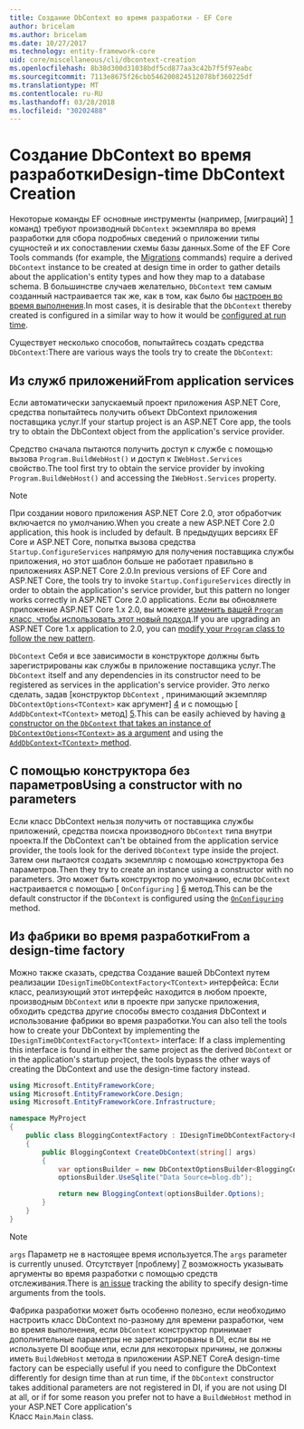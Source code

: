 ```yaml
---
title: Создание DbContext во время разработки - EF Core
author: bricelam
ms.author: bricelam
ms.date: 10/27/2017
ms.technology: entity-framework-core
uid: core/miscellaneous/cli/dbcontext-creation
ms.openlocfilehash: 8b38d300d31038bdf5cd877aa3c42b7f5f97eabc
ms.sourcegitcommit: 7113e8675f26cbb546200824512078bf360225df
ms.translationtype: MT
ms.contentlocale: ru-RU
ms.lasthandoff: 03/28/2018
ms.locfileid: "30202488"
---
```

<a name="design-time-dbcontext-creation"></a><span data-ttu-id="c1746-102">Создание DbContext во время разработки</span><span class="sxs-lookup"><span data-stu-id="c1746-102">Design-time DbContext Creation</span></span>
==============================
<span data-ttu-id="c1746-103">Некоторые команды EF основные инструменты (например, [миграций] [ 1] команд) требуют производный `DbContext` экземпляра во время разработки для сбора подробных сведений о приложении типы сущностей и их сопоставлении схемы базы данных.</span><span class="sxs-lookup"><span data-stu-id="c1746-103">Some of the EF Core Tools commands (for example, the [Migrations][1] commands) require a derived `DbContext` instance to be created at design time in order to gather details about the application's entity types and how they map to a database schema.</span></span> <span data-ttu-id="c1746-104">В большинстве случаев желательно, `DbContext` тем самым созданный настраивается так же, как в том, как было бы [настроен во время выполнения][2].</span><span class="sxs-lookup"><span data-stu-id="c1746-104">In most cases, it is desirable that the `DbContext` thereby created is configured in a similar way to how it would be [configured at run time][2].</span></span>

<span data-ttu-id="c1746-105">Существует несколько способов, попытайтесь создать средства `DbContext`:</span><span class="sxs-lookup"><span data-stu-id="c1746-105">There are various ways the tools try to create the `DbContext`:</span></span>

<a name="from-application-services"></a><span data-ttu-id="c1746-106">Из служб приложений</span><span class="sxs-lookup"><span data-stu-id="c1746-106">From application services</span></span>
-------------------------
<span data-ttu-id="c1746-107">Если автоматически запускаемый проект приложения ASP.NET Core, средства попытайтесь получить объект DbContext приложения поставщика услуг.</span><span class="sxs-lookup"><span data-stu-id="c1746-107">If your startup project is an ASP.NET Core app, the tools try to obtain the DbContext object from the application's service provider.</span></span>

<span data-ttu-id="c1746-108">Средство сначала пытаются получить доступ к службе с помощью вызова `Program.BuildWebHost()` и доступ к `IWebHost.Services` свойство.</span><span class="sxs-lookup"><span data-stu-id="c1746-108">The tool first try to obtain the service provider by invoking `Program.BuildWebHost()` and accessing the `IWebHost.Services` property.</span></span>

> [!NOTE]
> <span data-ttu-id="c1746-109">При создании нового приложения ASP.NET Core 2.0, этот обработчик включается по умолчанию.</span><span class="sxs-lookup"><span data-stu-id="c1746-109">When you create a new ASP.NET Core 2.0 application, this hook is included by default.</span></span> <span data-ttu-id="c1746-110">В предыдущих версиях EF Core и ASP.NET Core, попытка вызова средства `Startup.ConfigureServices` напрямую для получения поставщика службы приложения, но этот шаблон больше не работает правильно в приложениях ASP.NET Core 2.0.</span><span class="sxs-lookup"><span data-stu-id="c1746-110">In previous versions of EF Core and ASP.NET Core, the tools try to invoke `Startup.ConfigureServices` directly in order to obtain the application's service provider, but this pattern no longer works correctly in ASP.NET Core 2.0 applications.</span></span> <span data-ttu-id="c1746-111">Если вы обновляете приложение ASP.NET Core 1.x 2.0, вы можете [изменить вашей `Program` класс, чтобы использовать этот новый подход][3].</span><span class="sxs-lookup"><span data-stu-id="c1746-111">If you are upgrading an ASP.NET Core 1.x application to 2.0, you can [modify your `Program` class to follow the new pattern][3].</span></span>

<span data-ttu-id="c1746-112">`DbContext` Себя и все зависимости в конструкторе должны быть зарегистрированы как службы в приложение поставщика услуг.</span><span class="sxs-lookup"><span data-stu-id="c1746-112">The `DbContext` itself and any dependencies in its constructor need to be registered as services in the application's service provider.</span></span> <span data-ttu-id="c1746-113">Это легко сделать, задав [конструктор `DbContext` , принимающий экземпляр `DbContextOptions<TContext>` как аргумент] [ 4] и с помощью [ `AddDbContext<TContext>` метод] [5].</span><span class="sxs-lookup"><span data-stu-id="c1746-113">This can be easily achieved by having [a constructor on the `DbContext` that takes an instance of `DbContextOptions<TContext>` as a argument][4] and using the [`AddDbContext<TContext>` method][5].</span></span>

<a name="using-a-constructor-with-no-parameters"></a><span data-ttu-id="c1746-114">С помощью конструктора без параметров</span><span class="sxs-lookup"><span data-stu-id="c1746-114">Using a constructor with no parameters</span></span>
--------------------------------------
<span data-ttu-id="c1746-115">Если класс DbContext нельзя получить от поставщика службы приложений, средства поиска производного `DbContext` типа внутри проекта.</span><span class="sxs-lookup"><span data-stu-id="c1746-115">If the DbContext can't be obtained from the application service provider, the tools look for the derived `DbContext` type inside the project.</span></span> <span data-ttu-id="c1746-116">Затем они пытаются создать экземпляр с помощью конструктора без параметров.</span><span class="sxs-lookup"><span data-stu-id="c1746-116">Then they try to create an instance using a constructor with no parameters.</span></span> <span data-ttu-id="c1746-117">Это может быть конструктор по умолчанию, если `DbContext` настраивается с помощью [ `OnConfiguring` ] [ 6] метод.</span><span class="sxs-lookup"><span data-stu-id="c1746-117">This can be the default constructor if the `DbContext` is configured using the [`OnConfiguring`][6] method.</span></span>

<a name="from-a-design-time-factory"></a><span data-ttu-id="c1746-118">Из фабрики во время разработки</span><span class="sxs-lookup"><span data-stu-id="c1746-118">From a design-time factory</span></span>
--------------------------
<span data-ttu-id="c1746-119">Можно также сказать, средства Создание вашей DbContext путем реализации `IDesignTimeDbContextFactory<TContext>` интерфейса: Если класс, реализующий этот интерфейс находится в любом проекте, производным `DbContext` или в проекте при запуске приложения, обходить средства другие способы вместо создания DbContext и использование фабрики во время разработки.</span><span class="sxs-lookup"><span data-stu-id="c1746-119">You can also tell the tools how to create your DbContext by implementing the `IDesignTimeDbContextFactory<TContext>` interface: If a class implementing this interface is found in either the same project as the derived `DbContext` or in the application's startup project, the tools bypass the other ways of creating the DbContext and use the design-time factory instead.</span></span>

``` csharp
using Microsoft.EntityFrameworkCore;
using Microsoft.EntityFrameworkCore.Design;
using Microsoft.EntityFrameworkCore.Infrastructure;

namespace MyProject
{
    public class BloggingContextFactory : IDesignTimeDbContextFactory<BloggingContext>
    {
        public BloggingContext CreateDbContext(string[] args)
        {
            var optionsBuilder = new DbContextOptionsBuilder<BloggingContext>();
            optionsBuilder.UseSqlite("Data Source=blog.db");

            return new BloggingContext(optionsBuilder.Options);
        }
    }
}
```

> [!NOTE]
> <span data-ttu-id="c1746-120">`args` Параметр не в настоящее время используется.</span><span class="sxs-lookup"><span data-stu-id="c1746-120">The `args` parameter is currently unused.</span></span> <span data-ttu-id="c1746-121">Отсутствует [проблему] [ 7] возможность указывать аргументы во время разработки с помощью средств отслеживания.</span><span class="sxs-lookup"><span data-stu-id="c1746-121">There is [an issue][7] tracking the ability to specify design-time arguments from the tools.</span></span>

<span data-ttu-id="c1746-122">Фабрика разработки может быть особенно полезно, если необходимо настроить класс DbContext по-разному для времени разработки, чем во время выполнения, если `DbContext` конструктор принимает дополнительные параметры не зарегистрированы в DI, если вы не используете DI вообще или, если для некоторых причины, не должны иметь `BuildWebHost` метода в приложении ASP.NET Core</span><span class="sxs-lookup"><span data-stu-id="c1746-122">A design-time factory can be especially useful if you need to configure the DbContext differently for design time than at run time, if the `DbContext` constructor takes additional parameters are not registered in DI, if you are not using DI at all, or if for some reason you prefer not to have a `BuildWebHost` method in your ASP.NET Core application's</span></span>  
<span data-ttu-id="c1746-123">Класс `Main`.</span><span class="sxs-lookup"><span data-stu-id="c1746-123">`Main` class.</span></span>

  [1]: xref:core/managing-schemas/migrations/index
  [2]: xref:core/miscellaneous/configuring-dbcontext
  [3]: https://docs.microsoft.com/aspnet/core/migration/1x-to-2x/#update-main-method-in-programcs
  [4]: xref:core/miscellaneous/configuring-dbcontext#constructor-argument
  [5]: xref:core/miscellaneous/configuring-dbcontext#using-dbcontext-with-dependency-injection
  [6]: xref:core/miscellaneous/configuring-dbcontext#onconfiguring
  [7]: https://github.com/aspnet/EntityFrameworkCore/issues/8332
